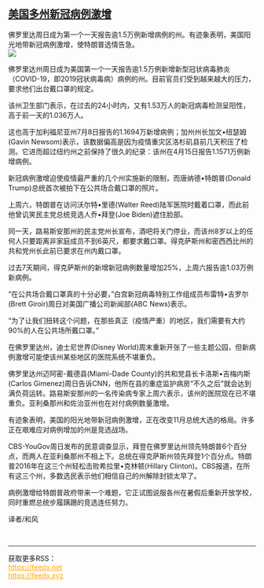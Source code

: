 <!--1594594349000-->
[美国多州新冠病例激增](https://cn.ft.com/story/001088508?full=y)
------

<div></div><div class="story-lead">佛罗里达周日成为第一个一天报告逾1.5万例新增病例的州。有迹象表明，美国阳光地带新冠病例激增，使特朗普选情告急。</div><div class=" story-image image"><img src="https://thumbor.ftacademy.cn/unsafe/1340x754/https://thumbor.ftacademy.cn/unsafe/picture/2/000096152_piclink.jpg"></div><div class="story-body"><div id="story-body-container"><p>佛罗里达州周日成为美国第一个一天报告逾1.5万例新增新型冠状病毒肺炎（COVID-19，即2019冠状病毒病）病例的州。目前官员们受到越来越大的压力，要求他们出台戴口罩的规定。</p><p>该州卫生部门表示，在过去的24小时内，又有1.53万人的新冠病毒检测呈阳性，高于前一天的1.036万人。</p><p>这也高于加利福尼亚州7月8日报告的1.1694万新增病例；加州州长加文•纽瑟姆(Gavin Newsom)表示，该数据偏高是因为疫情重灾区洛杉矶县前几天积压了检测。它进而超过纽约州之前保持了很久的纪录：该州在4月15日报告1.1571万例新增病例。</p><p>新冠病例激增迫使疫情最严重的几个州实施新的限制，而唐纳德•特朗普(Donald Trump)总统首次被拍下在公共场合戴口罩的照片。</p><div  data-o-ads-name="mpu-middle1" class="o-ads in-article-advert" data-o-ads-formats-default="false"  data-o-ads-formats-small="FtcMobileMpu"  data-o-ads-formats-medium="FtcMpu" data-o-ads-formats-large="FtcMpu" data-o-ads-formats-extra="FtcMpu" data-o-ads-targeting="cnpos=middle1;" data-cy='[{"devices":["PC","iPhoneWeb","AndroidWeb","iPhoneApp","AndroidApp"],"pattern":"MPU","position":"Middle1","container":"mpuInStory"}]'></div><p>上周六，特朗普在访问沃尔特•里德(Walter Reed)陆军医院时戴着口罩，而此前他曾讥笑民主党总统竞选人乔•拜登(Joe Biden)遮住脸部。</p><p>同一天，路易斯安那州的民主党州长宣布，酒吧将关门停业，而该州8岁以上的任何人只要距离非家庭成员不到6英尺，都要求戴口罩。得克萨斯州和密西西比州的共和党州长此前已要求在州内戴口罩。</p><p>过去7天期间，得克萨斯州的新增新冠病例数量增加25%，上周六报告逾1.03万例新病例。</p><p>“在公共场合戴口罩真的十分必要，”白宫新冠病毒特别工作组成员布雷特•吉罗尔(Brett Giroir)周日对美国广播公司新闻部(ABC News)表示。</p><p>“为了让我们扭转这个问题，在那些真正（疫情严重）的地区，我们需要有大约90%的人在公共场所戴口罩。”</p><p>在佛罗里达州，迪士尼世界(Disney World)周末重新开张了一些主题公园，但新病例激增可能使该州某些地区的医院系统不堪重负。</p><div data-o-ads-name="mpu-middle2" class="o-ads in-article-advert" data-o-ads-formats-default="false"  data-o-ads-formats-small="FtcMobileMpu"  data-o-ads-formats-medium="false" data-o-ads-formats-large="false" data-o-ads-formats-extra="false" data-o-ads-targeting="cnpos=middle2;" data-cy='[{"devices":["iPhoneWeb","AndroidWeb","iPhoneApp","AndroidApp"],"pattern":"MPU","position":"Middle2","container":"mpuInStory"}]'></div><p>佛罗里达州迈阿密-戴德县(Miami-Dade County)的共和党县长卡洛斯•吉梅内斯(Carlos Gimenez)周日告诉CNN，他所在县的重症监护病房“不久之后”就会达到满负荷运转。路易斯安那州的一名传染病专家上周六表示，该州的医院现在已不堪重负。亚利桑那州和佐治亚州也在对付病例数量激增。</p><p>有迹象表明，美国的阳光地带新冠病例激增，正在改变11月总统大选的格局。许多正在艰难应对病例增加的州是竞选战场。</p><p>CBS-YouGov周日发布的民意调查显示，拜登在佛罗里达州领先特朗普6个百分点，而两人在亚利桑那州不相上下。总统在得克萨斯州领先拜登1个百分点。特朗普2016年在这三个州轻松击败希拉里•克林顿(Hillary Clinton)。CBS报道，在所有这三个州，多数选民表示他们相信自己的州解除封锁太早了。</p><p>病例激增给特朗普政府带来一个难题，它正试图说服各州在暑假后重新开放学校，同时重燃总统步履蹒跚的竞选连任努力。</p><p>译者/和风</p></div><div class="clearfloat"></div></div><br><hr><div>获取更多RSS：<br><a href="https://feedx.net" style="color:orange" target="_blank">https://feedx.net</a> <br><a href="https://feedx.xyz" style="color:orange" target="_blank">https://feedx.xyz</a><br></div>

